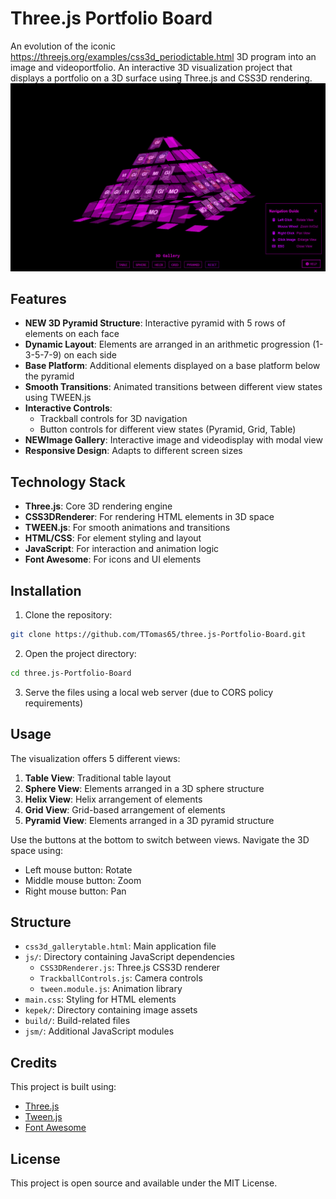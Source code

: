 # Three.js Portfolio Board

An evolution of the iconic https://threejs.org/examples/css3d_periodictable.html 3D program into an image and videoportfolio.
An interactive 3D visualization project that displays a portfolio on a 3D surface using Three.js and CSS3D rendering.
![Running image](kepek/Running_image01m.jpg)
## Features

- **NEW 3D Pyramid Structure**: Interactive pyramid with 5 rows of elements on each face
- **Dynamic Layout**: Elements are arranged in an arithmetic progression (1-3-5-7-9) on each side
- **Base Platform**: Additional elements displayed on a base platform below the pyramid
- **Smooth Transitions**: Animated transitions between different view states using TWEEN.js
- **Interactive Controls**: 
  - Trackball controls for 3D navigation
  - Button controls for different view states (Pyramid, Grid, Table)
- **NEWImage Gallery**: Interactive image and videodisplay with modal view
- **Responsive Design**: Adapts to different screen sizes

## Technology Stack

- **Three.js**: Core 3D rendering engine
- **CSS3DRenderer**: For rendering HTML elements in 3D space
- **TWEEN.js**: For smooth animations and transitions
- **HTML/CSS**: For element styling and layout
- **JavaScript**: For interaction and animation logic
- **Font Awesome**: For icons and UI elements

## Installation

1. Clone the repository:
```bash
git clone https://github.com/TTomas65/three.js-Portfolio-Board.git
```

2. Open the project directory:
```bash
cd three.js-Portfolio-Board
```

3. Serve the files using a local web server (due to CORS policy requirements)

## Usage

The visualization offers 5 different views:

1. **Table View**: Traditional table layout
2. **Sphere View**: Elements arranged in a 3D sphere structure
3. **Helix View**: Helix arrangement of elements
4. **Grid View**: Grid-based arrangement of elements
5. **Pyramid View**: Elements arranged in a 3D pyramid structure

Use the buttons at the bottom to switch between views. Navigate the 3D space using:
- Left mouse button: Rotate
- Middle mouse button: Zoom
- Right mouse button: Pan

## Structure

- `css3d_gallerytable.html`: Main application file
- `js/`: Directory containing JavaScript dependencies
  - `CSS3DRenderer.js`: Three.js CSS3D renderer
  - `TrackballControls.js`: Camera controls
  - `tween.module.js`: Animation library
- `main.css`: Styling for HTML elements
- `kepek/`: Directory containing image assets
- `build/`: Build-related files
- `jsm/`: Additional JavaScript modules

## Credits

This project is built using:
- [Three.js](https://threejs.org/)
- [Tween.js](https://github.com/tweenjs/tween.js/)
- [Font Awesome](https://fontawesome.com/)

## License

This project is open source and available under the MIT License.
